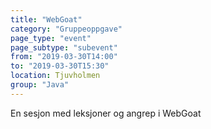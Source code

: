 ```yaml
---
title: "WebGoat"
category: "Gruppeoppgave"
page_type: "event"
page_subtype: "subevent"
from: "2019-03-30T14:00"
to: "2019-03-30T15:30"
location: Tjuvholmen
group: "Java"
---
```


En sesjon med leksjoner og angrep i WebGoat
